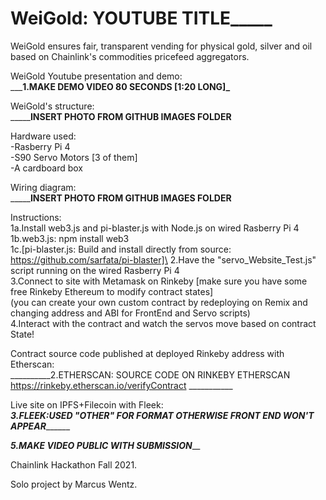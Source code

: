 # WeiGold: ____YOUTUBE TITLE_________

WeiGold ensures fair, transparent vending for physical gold, silver and oil\
based on Chainlink's commodities pricefeed aggregators.

WeiGold Youtube presentation and demo:\
_________1.MAKE DEMO VIDEO 80 SECONDS [1:20 LONG]\_______

WeiGold's structure:\
_______INSERT PHOTO FROM GITHUB IMAGES FOLDER__

Hardware used:\
-Rasberry Pi 4\
-S90 Servo Motors [3 of them]\
-A cardboard box
  
Wiring diagram:\
_______INSERT PHOTO FROM GITHUB IMAGES FOLDER__

Instructions:\
1a.Install web3.js and pi-blaster.js with Node.js on wired Rasberry Pi 4\
1b.web3.js: npm install web3\
1c.[pi-blaster.js:  Build and install directly from source: https://github.com/sarfata/pi-blaster]\
2.Have the "servo_Website_Test.js" script running on the wired Rasberry Pi 4\
3.Connect to site with Metamask on Rinkeby [make sure you have some free Rinkeby Ethereum to modify contract states]\
(you can create your own custom contract by redeploying on Remix and changing address and ABI for FrontEnd and Servo scripts)\
4.Interact with the contract and watch the servos move based on contract State!
  
Contract source code published at deployed Rinkeby address with Etherscan:\
__________2.ETHERSCAN: SOURCE CODE ON RINKEBY ETHERSCAN https://rinkeby.etherscan.io/verifyContract ___________

Live site on IPFS+Filecoin with Fleek:\
_______3.FLEEK:USED "OTHER" FOR FORMAT OTHERWISE FRONT END WON'T APPEAR_____________

_________5.MAKE VIDEO PUBLIC WITH SUBMISSION___________

Chainlink Hackathon Fall 2021.

Solo project by Marcus Wentz.
